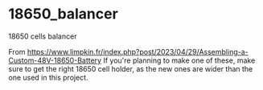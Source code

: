 # 18650_balancer
18650 cells balancer

From https://www.limpkin.fr/index.php?post/2023/04/29/Assembling-a-Custom-48V-18650-Battery
If you're planning to make one of these, make sure to get the right 18650 cell holder, as the new ones are wider than the one used in this project.
